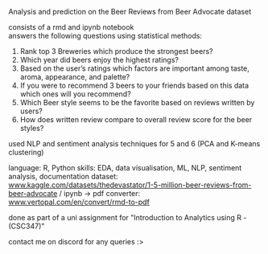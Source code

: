 Analysis and prediction on the Beer Reviews from Beer Advocate dataset

consists of a rmd and ipynb notebook\
answers the following questions using statistical methods:

1. Rank top 3 Breweries which produce the strongest beers?
2. Which year did beers enjoy the highest ratings?
3. Based on the user’s ratings which factors are important among taste, aroma, appearance, and palette?
4. If you were to recommend 3 beers to your friends based on this data which ones will you recommend?
5. Which Beer style seems to be the favorite based on reviews written by users?
6. How does written review compare to overall review score for the beer styles?

used NLP and sentiment analysis techniques for 5 and 6
(PCA and K-means clustering)

language: R, Python
skills: EDA, data visualisation, ML, NLP, sentiment analysis, documentation
dataset: www.kaggle.com/datasets/thedevastator/1-5-million-beer-reviews-from-beer-advocate /
ipynb -> pdf converter: www.vertopal.com/en/convert/rmd-to-pdf

done as part of a uni assignment for "Introduction to Analytics using R - (CSC347)"

contact me on discord for any queries :>
